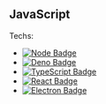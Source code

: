 ## JavaScript

Techs:
- [![Node Badge](https://img.shields.io/badge/-%7C%20Node.js-green?style=flat&logo=node.js&logoColor=white&link)](https://github.com/XNexusPrimeX/XNexusPrimeX/blob/main/README.md)
- [![Deno Badge](https://img.shields.io/badge/-%7C%20Deno-black?style=flat&logo=deno&logoColor=white&link)](https://github.com/XNexusPrimeX/XNexusPrimeX/blob/main/README.md)
- [![TypeScript Badge](https://img.shields.io/badge/-%7C%20TypeScript-blue?style=flat&logo=typescript&logoColor=white&link)](https://github.com/XNexusPrimeX/XNexusPrimeX/blob/main/README.md)
- [![React Badge](https://img.shields.io/badge/-%7C%20React-61dbfb?style=flat&logo=react&logoColor=white&link)](https://github.com/XNexusPrimeX/XNexusPrimeX/blob/main/README.md)
- [![Electron Badge](https://img.shields.io/badge/-%7C%20Electron-2b2e3a?style=flat&logo=electron&logoColor=white)](https://github.com/XNexusPrimeX/XNexusPrimeX/blob/main/README.md)
